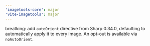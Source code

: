 ```yaml
---
'imagetools-core': major
'vite-imagetools': major
---
```


breatking: add `autoOrient` directive from Sharp 0.34.0, defaulting to automatically apply it to every image. An opt-out is available via `noAutoOrient`.
